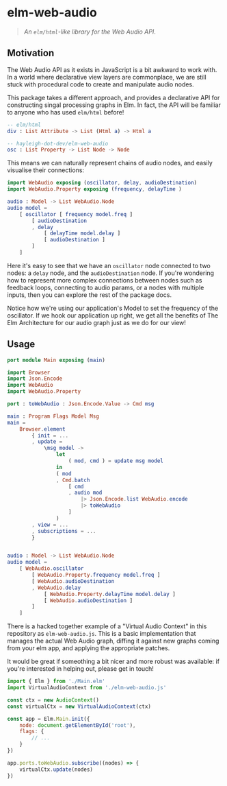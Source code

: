 # elm-web-audio

> *An `elm/html`-like library for the Web Audio API*.

## Motivation

The Web Audio API as it exists in JavaScript is a bit awkward to work with. In a
world where declarative view layers are commonplace, we are still stuck with
procedural code to create and manipulate audio nodes.

This package takes a different approach, and provides a declarative API for
constructing singal processing graphs in Elm. In fact, the API will be familiar
to anyone who has used `elm/html` before!

```elm
-- elm/html
div : List Attribute -> List (Html a) -> Html a

-- hayleigh-dot-dev/elm-web-audio
osc : List Property -> List Node -> Node
```

This means we can naturally represent chains of audio nodes, and easily visualise
their connections:

```elm
import WebAudio exposing (oscillator, delay, audioDestination)
import WebAudio.Property exposing (frequency, delayTime )

audio : Model -> List WebAudio.Node
audio model =
    [ oscillator [ frequency model.freq ]
        [ audioDestination
        , delay
            [ delayTime model.delay ]
            [ audioDestination ]
        ]
    ]
```

Here it's easy to see that we have an `oscillator` node connected to two nodes:
a `delay` node, and the `audioDestination` node. If you're wondering how to
represent more complex connections between nodes such as feedback loops, connecting
to audio params, or a nodes with multiple inputs, then you can explore the rest
of the package docs.

Notice how we're using our application's Model to set the frequency of the oscillator.
If we hook our application up right, we get all the benefits of The Elm Architecture
for our audio graph just as we do for our view!

## Usage

```elm
port module Main exposing (main)

import Browser
import Json.Encode
import WebAudio
import WebAudio.Property

port : toWebAudio : Json.Encode.Value -> Cmd msg

main : Program Flags Model Msg
main =
    Browser.element
        { init = ...
        , update = 
            \msg model ->
                let 
                    ( mod, cmd ) = update msg model 
                in
                ( mod
                , Cmd.batch 
                    [ cmd
                    , audio mod 
                        |> Json.Encode.list WebAudio.encode
                        |> toWebAudio
                    ]
                ) 
        , view = ...
        , subscriptions = ...
        }


audio : Model -> List WebAudio.Node
audio model =
    [ WebAudio.oscillator 
        [ WebAudio.Property.frequency model.freq ]
        [ WebAudio.audioDestination
        , WebAudio.delay
            [ WebAudio.Property.delayTime model.delay ]
            [ WebAudio.audioDestination ]
        ]
    ]
```

There is a hacked together example of a "Virtual Audio Context" in this repository
as `elm-web-audio.js`. This is a basic implementation that manages the actual
Web Audio graph, diffing it against new graphs coming from your elm app, and
applying the appropriate patches.

It would be great if someothing a bit nicer and more robust was available: if
you're interested in helping out, please get in touch!

```js
import { Elm } from './Main.elm'
import VirtualAudioContext from './elm-web-audio.js'

const ctx = new AudioContext()
const virtualCtx = new VirtualAudioContext(ctx)

const app = Elm.Main.init({
    node: document.getElementById('root'),
    flags: {
        // ...
    }
})

app.ports.toWebAudio.subscribe((nodes) => {
    virtualCtx.update(nodes)
})
```
